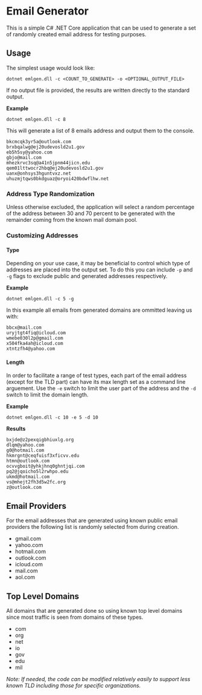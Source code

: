 # Email Generator

This is a simple C# .NET Core application that can be used to generate a set of randomly created
email address for testing purposes. 

## Usage

The simplest usage would look like:

```
dotnet emlgen.dll -c <COUNT_TO_GENERATE> -o <OPTIONAL_OUTPUT_FILE> 
```

If no output file is provided, the results are written directly to the standard output.

**Example**

```
dotnet emlgen.dll -c 8
```

This will generate a list of 8 emails address and output them to the console.

```
bkcmcqk3yr5a@outlook.com
brxbqalwg@ej20udevosld2u1.gov
eb5h5sy@yahoo.com
gbjo@mail.com
mhezkrvc3sq@a41n5jpnm44jicn.edu
qem01lttwocr2hbq@ej20udevosld2u1.gov
uanx@onhsys3hguntvxz.net
uhuzmjtqws0bkdguaz@oryoi420bdwflhw.net
```

### Address Type Randomization

Unless otherwise excluded, the application will select a random percentage of
the address between 30 and 70 percent to be generated with the remainder coming
from the known mail domain pool.

### Customizing Addresses

#### Type 

Depending on your use case, it may be beneficial to control which type of addresses
are placed into the output set. To do this you can include ```-p``` and ```-g``` flags
to exclude public and generated addresses respectively.

**Example**
```
dotnet emlgen.dll -c 5 -g
```
In this example all emails from generated domains are ommitted leaving us with:

```
bbcx@mail.com
uryjtgt4fiq@icloud.com
wmebe030l2p@gmail.com
x504fka4ah@icloud.com
xtntzfh4@yahoo.com
```

#### Length

In order to facilitate a range of test types, each part of the email address (except for the TLD part) can have its max length set as a command line arguement. Use the ```-e``` switch to limit the user part of the address and the ```-d``` switch to limit the domain length.

**Example**

```
dotnet emlgen.dll -c 10 -e 5 -d 10
```

**Results**

```
bxjde@z2pexqigbhiuxlg.org
dlqm@yahoo.com
g0@hotmail.com
hkmrgnt@ceqfuisf3xficvv.edu
htmn@outlook.com
ocvvgboit@yhkjhnq0ghntjqi.com
pq2@jqoicho5l2rwhpo.edu
ukmd@hotmail.com
vs@mhejt2fh3d5w2fc.org
z@outlook.com
```

## Email Providers

For the email addresses that are generated using known public email providers the following
list is randomly selected from during creation.

* gmail.com
* yahoo.com
* hotmail.com
* outlook.com
* icloud.com
* mail.com
* aol.com

## Top Level Domains

All domains that are generated done so using known top level domains since most
traffic is seen from domains of these types. 

* com
* org
* net
* io
* gov
* edu
* mil

*Note: If needed, the code can be modified relatively easily to support less
known TLD including those for specific organizations.*


